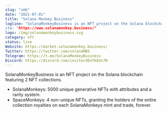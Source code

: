 ```yaml
---
slug: "smb"
date: "2021-07-01"
title: "Solana Monkey Business"
logline: "SolanaMonkeyBusiness is an NFT project on the Solana blockchain featuring 2 NFT collections.
cta: "https://www.solanamonkey.business/"
logo: /img/solanamonkeybusiness.svg
category: nft
status: live
Website: https://market.solanamonkey.business/
Twitter: https://twitter.com/solanaMBS
Telegram: https://t.me/SolanaMonkeyBusiness
Discord: https://discord.com/invite/dEnYkASn7N
---
```

SolanaMonkeyBusiness is an NFT project on the Solana blockchain featuring 2 NFT collections.
- SolanaMonkeys: 5000 unique generative NFTs with attributes and a rarity system.
- SpaceMonkeys: 4 non-unique NFTs, granting the holders of the entire collection royalties on each SolanaMonkeys mint and trade, forever.
